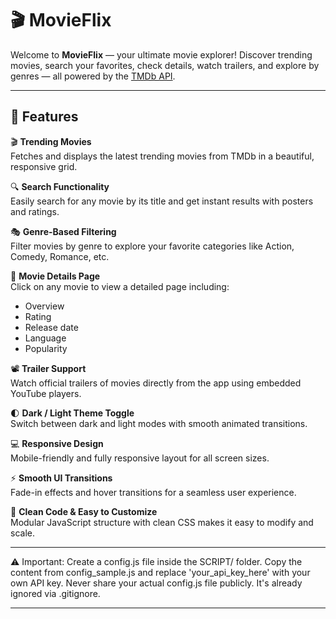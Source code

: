 # 🎬 MovieFlix

Welcome to **MovieFlix** — your ultimate movie explorer! Discover trending movies, search your favorites, check details, watch trailers, and explore by genres — all powered by the [TMDb API](https://www.themoviedb.org/documentation/api).

---

## 🌟 Features

🎬 **Trending Movies**  
Fetches and displays the latest trending movies from TMDb in a beautiful, responsive grid.

🔍 **Search Functionality**  
Easily search for any movie by its title and get instant results with posters and ratings.

🎭 **Genre-Based Filtering**  
Filter movies by genre to explore your favorite categories like Action, Comedy, Romance, etc.

📄 **Movie Details Page**  
Click on any movie to view a detailed page including:
- Overview
- Rating
- Release date
- Language
- Popularity

📽️ **Trailer Support**  
Watch official trailers of movies directly from the app using embedded YouTube players.

🌓 **Dark / Light Theme Toggle**  
Switch between dark and light modes with smooth animated transitions.

💻 **Responsive Design**  
Mobile-friendly and fully responsive layout for all screen sizes.

⚡ **Smooth UI Transitions**  
Fade-in effects and hover transitions for a seamless user experience.

🧠 **Clean Code & Easy to Customize**  
Modular JavaScript structure with clean CSS makes it easy to modify and scale.


---


⚠️ Important: Create a config.js file inside the SCRIPT/ folder.
Copy the content from config_sample.js and replace 'your_api_key_here' with your own API key.
Never share your actual config.js file publicly. It's already ignored via .gitignore.

---
